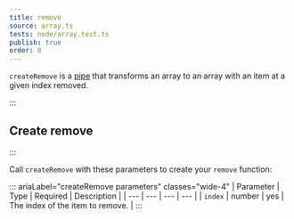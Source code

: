```yaml
---
title: remove
source: array.ts
tests: node/array.test.ts
publish: true
order: 0
---
```


`createRemove` is a [pipe](/docs/logic/pipes-overview) that transforms an array to an array with an item at a given index removed.


:::
## Create remove
:::

Call `createRemove` with these parameters to create your `remove` function:

::: ariaLabel="createRemove parameters" classes="wide-4"
| Parameter | Type | Required | Description |
| --- | --- | --- | --- |
| `index` | number | yes | The index of the item to remove. |
:::

